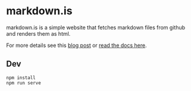 # markdown.is

markdown.is is a simple website that fetches markdown files from github and renders them as html.

For more details see this [blog post](https://medium.com/@gtalarico/use-a-github-profile-or-others-readme-files-as-a-static-website-b736b262cadc)
or [read the docs here](https://markdown.is/docs).

## Dev
```
npm install
npm run serve
```
